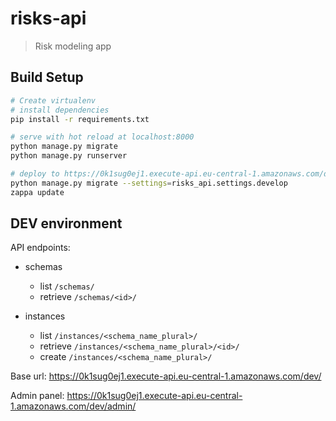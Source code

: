 # risks-api

> Risk modeling app

## Build Setup

``` bash
# Create virtualenv
# install dependencies
pip install -r requirements.txt

# serve with hot reload at localhost:8000
python manage.py migrate
python manage.py runserver

# deploy to https://0k1sug0ej1.execute-api.eu-central-1.amazonaws.com/dev (relevant permissions needed)
python manage.py migrate --settings=risks_api.settings.develop
zappa update
```

## DEV environment
API endpoints:
* schemas
  * list `/schemas/`
  * retrieve  `/schemas/<id>/`

* instances 
  * list `/instances/<schema_name_plural>/`
  * retrieve `/instances/<schema_name_plural>/<id>/`
  * create `/instances/<schema_name_plural>/`

Base url: https://0k1sug0ej1.execute-api.eu-central-1.amazonaws.com/dev/

Admin panel: https://0k1sug0ej1.execute-api.eu-central-1.amazonaws.com/dev/admin/
